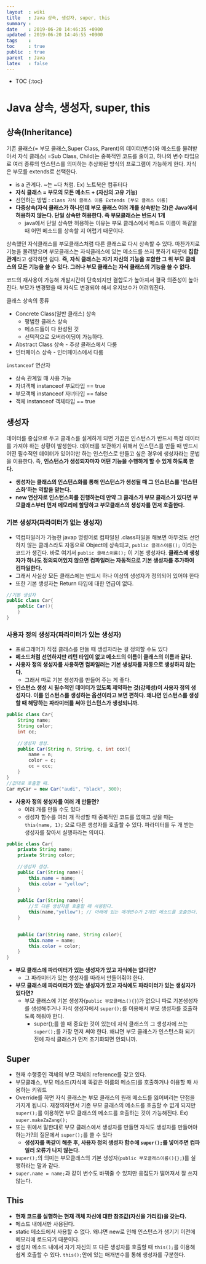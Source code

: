 ```yaml
---
layout  : wiki
title   : Java 상속, 생성자, super, this
summary : 
date    : 2019-06-20 14:46:35 +0900
updated : 2019-06-20 14:46:55 +0900
tags    : 
toc     : true
public  : true
parent  : Java
latex   : false
---
```

* TOC
{:toc}

# Java 상속, 생성자, super, this

## 상속(Inheritance)

기존 클래스(= 부모 클래스,Super Class, Parent)의 데이터(변수)와 메소드를 물려받아서 자식 클래스( =Sub Class, Child)는 중복적인 코드를 줄이고, 하나의 변수 타입으로 여러 종류의 인스턴스를 의미하는 추상화된 방식의 프로그램이 가능하게 한다. 자식은 부모를 extends로 선택한다.

- is a 관계다. ~는 ~다 처럼. Ex) 노트북은 컴퓨터다
- **자식 클래스 = 부모의 모든 메소드 + (자신의 고유 기능)**
- 선언하는 방법 : `class 자식 클래스 이름 Extends [부모 클래스 이름]`
- **다중상속(자식 클래스가 하나인데 부모 클래스 여러 개를 상속받는 것)은 Java에서 허용하지 않는다. 단일 상속만 허용한다. 즉 부모클래스는 반드시 1개**
  - java에서 단일 상속만 허용하는 이유는 부모 클래스에서 메소드 이름이 똑같을 때 어떤 메소드를 상속할 지 어렵기 때문이다.

상속했던 자식클래스를 부모클래스처럼 다른 클래스로 다시 상속할 수 있다. 마찬가지로 기능을 물려받으며 부모클래스는 자식클래스에 있는 메소드를 쓰지 못하기 때문에 **집합관계**라고 생각하면 쉽다. **즉, 자식 클래스는 자기 자신의 기능을 포함한 그 위 부모 클래스의 모든 기능을 쓸 수 있다. 그러나 부모 클래스는 자식 클래스의 기능을 쓸 수 없다.**

코드의 재사용이 가능해 개발시간이 단축되지만 결합도가 높아져서 결국 의존성이 높아진다. 부모가 변경됐을 때 자식도 변경되야 해서 유지보수가 어려워진다.

클래스 상속의 종류
- Concrete Class(일반 클래스) 상속
  - 평범한 클래스 상속
  - 메소드들이 다 완성된 것
  - 선택적으로 오버라이딩이 가능하다.
- Abstract Class 상속 - 추상 클래스에서 다룸
- 인터페이스 상속 - 인터페이스에서 다룸

`instanceof` 연산자

- 상속 관계일 때 사용 가능
- 자녀객체 instanceof 부모타입 == true
- 부모객체 instanceof 자녀타입 == false
- 객체 instanceof 객체타입 == true

## 생성자

데이터를 중심으로 두고 클래스를 설계하게 되면 가끔은 인스턴스가 반드시 특정 데이터를 가져야 하는 상황이 발생한다. 데이터를 보관하기 위해서 인스턴스를 만들 때 반드시 어떤 필수적인 데이터가 있어야만 하는 인스턴스로 만들고 싶은 경우에 생성자라는 문법을 이용한다. 즉, **인스턴스가 생성되자마자 어떤 기능을 수행하게 할 수 있게 하도록 한다.**

- **생성자는 클래스의 인스턴스화를 통해 인스턴스가 생성될 때 그 인스턴스를 '인스턴스화’하는 역할을 맡는다.**
- **new 연산자로 인스턴스화를 진행하는데 만약 그 클래스가 부모 클래스가 있다면 부모클래스부터 먼저 메모리에 할당하고 부모클래스의 생성자를 먼저 호출한다.**

### 기본 생성자(파라미터가 없는 생성자)

- 역컴파일러가 가능한 javap 명령어로 컴파일된 .class파일을 해보면 아무것도 선언하지 않는 클래스라도 자동으로 Object에 상속되고, `public 클래스이름();` 이라는 코드가 생긴다. 바로 여기서 `public 클래스이름();` 이 기본 생성자다. **클래스에 생성자가 하나도 정의되어있지 않으면 컴파일러는 자동적으로 기본 생성자를 추가하여 컴파일한다.**
- 그래서 사실상 모든 클래스에는 반드시 하나 이상의 생성자가 정의되어 있어야 한다
- 또한 기본 생성자는 Return 타입에 대한 언급이 없다.

```java
//기본 생성자
public class Car{
	public Car(){
	}
}
```

### 사용자 정의 생성자(파라미터가 있는 생성자)

- 프로그래머가 직접 클래스를 만들 때 생성자라는 걸 정의할 수도 있다
- **메소드처럼 선언하지만 리턴 타입이 없고 메소드의 이름이 클래스의 이름과 같다.**
- **사용자 정의 생성자를 사용하면 컴파일러는 기본 생성자를 자동으로 생성하지 않는다.**
  - 그래서 따로 기본 생성자를 만들어 주는 게 좋다.
- **인스턴스 생성 시 필수적인 데이터가 있도록 제약하는 것(강제성)이 사용자 정의 생성자다. 이를 인스턴스를 생성하는 옵션이라고 보면 편하다. 왜냐면 인스턴스를 생성할 때 해당하는 파라미터를 써야 인스턴스가 생성되니까.**

```java
public class Car{
	String name;
	String color;
	int cc;
	
	//생성자 생성.
	public Car(String n, String, c, int ccc){
		name = n;
		color = c;
		cc = ccc;
	}
}
//값대로 호출할 때.
Car myCar = new Car("audi", "black", 300);
```

- **사용자 정의 생성자를 여러 개 만들면?**
  - 여러 개를 만들 수도 있다
  - 생성자 함수를 여러 개 작성할 때 중복적인 코드를 없애고 싶을 때는 `this(name, 1);` 으로 다른 생성자를 호출할 수 있다. 파라미터를 두 개 받는 생성자를 찾아서 실행하라는 의미다.

```java
public class Car{
	private String name;
	private String color;
	
	//생성자 생성.
	public Car(String name){
		this.name = name;
		this.color = "yellow";
	}

	public Car(String name){
		//또 다른 생성자를 호출할 때 사용한다. 
		this(name,"yellow"); // 아래에 있는 매개변수가 2개인 메소드를 호출한다.
	}
	

	public Car(String name, String color){
		this.name = name;
		this.color = color;
	}
}
```

- **부모 클래스에 파라미터가 있는 생성자가 있고 자식에는 없다면?**
  - 그 파라미터가 있는 생성자를 따라서 만들어줘야 한다.
- **부모 클래스에 파라미터가 있는 생성자가 있고 자식에도 파라미터가 있는 생성자가 있다면?**
  - 부모 클래스에 기본 생성자(`public 부모클래스(){}`)가 없으니 따로 기본생성자를 생성해주거나 자식 생성자에서 `super();`를 이용해서 부모 생성자를 호출하도록 해줘야 한다.
    - super();를 쓸 때 중요한 것이 있는데 자식 클래스의 그 생성자에 쓰는 `super();`를 가장 먼저 써야 한다. 왜냐면 부모 클래스가 인스턴스화 되기 전에 자식 클래스가 먼저 초기화되면 안되니까.

## Super

- 현재 수행중인 객체의 부모 객체의 reference를 갖고 있다.
- 부모클래스, 부모 메소드(자식에 똑같은 이름의 메소드)를 호출하거나 이용할 때 사용하는 키워드
- Override를 하면 자식 클래스는 부모 클래스의 원래 메소드를 잃어버리는 단점을 가지게 됩니다. 재정의하면서 기존 부모 클래스의 메소드를 호출할 수 없게 되지만 `super();`를 이용하면 부모 클래스의 메소드를 호출하는 것이 가능해진다. Ex) `super.makeZaZang();`
- 또는 위에서 말한대로 부모 클래스에서 생성자를 만들면 자식도 생성자를 만들어야 하는가?의 질문에서 `super();`를 쓸 수 있다
  - **생성자를 똑같이 해준 후, 사용자 정의 생성자 함수에 `super();`를 넣어주면 컴파일러 오류가 나지 않는다.**
- `super();`의 의미는 부모클래스의 기본 생성자(`public 부모클래스이름(){};`)를 실행하라는 말과 같다.
- `super.name = name;`과 같이 변수도 바꿔줄 수 있지만 응집도가 떨어져서 잘 쓰지 않는다.

## This

- **현재 코드를 실행하는 현재 객체 자신에 대한 참조값(자신을 가리킴)을 갖는다.**
- 메소드 내에서만 사용된다.
- static 메소드에서 사용할 수 없다. 왜냐면 new로 인해 인스턴스가 생기기 이전에 메모리에 로드되기 때문이다.
- 생성자 메소드 내에서 자기 자신의 또 다른 생성자를 호출할 때 `this();`를 이용해 쉽게 호출할 수 있다. `this();`안에 있는 매개변수를 통해 생성자를 구분한다.
